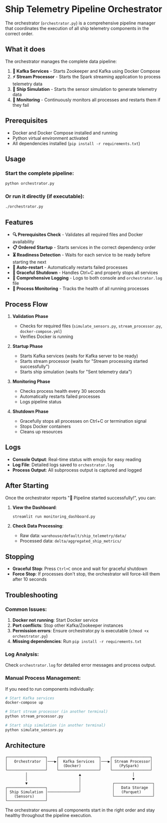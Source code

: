 # Ship Telemetry Pipeline Orchestrator

The orchestrator (`orchestrator.py`) is a comprehensive pipeline manager that coordinates the execution of all ship telemetry components in the correct order.

## What it does

The orchestrator manages the complete data pipeline:

1. **🐳 Kafka Services** - Starts Zookeeper and Kafka using Docker Compose
2. **⚡ Stream Processor** - Starts the Spark streaming application to process telemetry data
3. **🚢 Ship Simulation** - Starts the sensor simulation to generate telemetry data
4. **👀 Monitoring** - Continuously monitors all processes and restarts them if they fail

## Prerequisites

- Docker and Docker Compose installed and running
- Python virtual environment activated
- All dependencies installed (`pip install -r requirements.txt`)

## Usage

### Start the complete pipeline:
```bash
python orchestrator.py
```

### Or run it directly (if executable):
```bash
./orchestrator.py
```

## Features

- **🔍 Prerequisites Check** - Validates all required files and Docker availability
- **📋 Ordered Startup** - Starts services in the correct dependency order
- **⏳ Readiness Detection** - Waits for each service to be ready before starting the next
- **🔄 Auto-restart** - Automatically restarts failed processes
- **🛑 Graceful Shutdown** - Handles Ctrl+C and properly stops all services
- **📝 Comprehensive Logging** - Logs to both console and `orchestrator.log` file
- **🎯 Process Monitoring** - Tracks the health of all running processes

## Process Flow

1. **Validation Phase**
   - Checks for required files (`simulate_sensors.py`, `stream_processor.py`, `docker-compose.yml`)
   - Verifies Docker is running

2. **Startup Phase**
   - Starts Kafka services (waits for Kafka server to be ready)
   - Starts stream processor (waits for "Stream processing started successfully")
   - Starts ship simulation (waits for "Sent telemetry data")

3. **Monitoring Phase**
   - Checks process health every 30 seconds
   - Automatically restarts failed processes
   - Logs pipeline status

4. **Shutdown Phase**
   - Gracefully stops all processes on Ctrl+C or termination signal
   - Stops Docker containers
   - Cleans up resources

## Logs

- **Console Output**: Real-time status with emojis for easy reading
- **Log File**: Detailed logs saved to `orchestrator.log`
- **Process Output**: All subprocess output is captured and logged

## After Starting

Once the orchestrator reports "🎉 Pipeline started successfully!", you can:

1. **View the Dashboard**:
   ```bash
   streamlit run monitoring_dashboard.py
   ```

2. **Check Data Processing**:
   - Raw data: `warehouse/default/ship_telemetry/data/`
   - Processed data: `delta/aggregated_ship_metrics/`

## Stopping

- **Graceful Stop**: Press `Ctrl+C` once and wait for graceful shutdown
- **Force Stop**: If processes don't stop, the orchestrator will force-kill them after 10 seconds

## Troubleshooting

### Common Issues:

1. **Docker not running**: Start Docker service
2. **Port conflicts**: Stop other Kafka/Zookeeper instances
3. **Permission errors**: Ensure orchestrator.py is executable (`chmod +x orchestrator.py`)
4. **Missing dependencies**: Run `pip install -r requirements.txt`

### Log Analysis:

Check `orchestrator.log` for detailed error messages and process output.

### Manual Process Management:

If you need to run components individually:
```bash
# Start Kafka services
docker-compose up

# Start stream processor (in another terminal)
python stream_processor.py

# Start ship simulation (in another terminal)
python simulate_sensors.py
```

## Architecture

```
┌─────────────────┐    ┌──────────────────┐    ┌─────────────────┐
│   Orchestrator  │───▶│  Kafka Services  │───▶│ Stream Processor│
│                 │    │  (Docker)        │    │   (PySpark)     │
└─────────────────┘    └──────────────────┘    └─────────────────┘
         │                       ▲                       │
         │                       │                       ▼
         ▼                       │              ┌─────────────────┐
┌─────────────────┐              │              │   Data Storage  │
│ Ship Simulation │──────────────┘              │   (Parquet)     │
│   (Sensors)     │                             └─────────────────┘
└─────────────────┘
```

The orchestrator ensures all components start in the right order and stay healthy throughout the pipeline execution. 